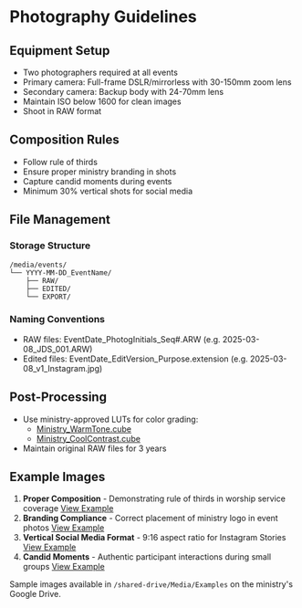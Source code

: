 # Photography Guidelines

## Equipment Setup
- Two photographers required at all events
- Primary camera: Full-frame DSLR/mirrorless with 30-150mm zoom lens
- Secondary camera: Backup body with 24-70mm lens
- Maintain ISO below 1600 for clean images
- Shoot in RAW format

## Composition Rules
- Follow rule of thirds
- Ensure proper ministry branding in shots
- Capture candid moments during events
- Minimum 30% vertical shots for social media

## File Management
### Storage Structure
```
/media/events/
└── YYYY-MM-DD_EventName/
    ├── RAW/
    ├── EDITED/
    └── EXPORT/
```

### Naming Conventions
- RAW files: EventDate_PhotogInitials_Seq#.ARW (e.g. 2025-03-08_JDS_001.ARW)
- Edited files: EventDate_EditVersion_Purpose.extension (e.g. 2025-03-08_v1_Instagram.jpg)

## Post-Processing
- Use ministry-approved LUTs for color grading:
  - [Ministry_WarmTone.cube](https://drive.google.com/ministry-luts/Ministry_WarmTone.cube)
  - [Ministry_CoolContrast.cube](https://drive.google.com/ministry-luts/Ministry_CoolContrast.cube)
- Maintain original RAW files for 3 years

## Example Images
1. **Proper Composition** - Demonstrating rule of thirds in worship service coverage
   [View Example](https://drive.google.com/ministry-images/comp-rule-thirds.jpg)
2. **Branding Compliance** - Correct placement of ministry logo in event photos
   [View Example](https://drive.google.com/ministry-images/branding-example.jpg)
3. **Vertical Social Media Format** - 9:16 aspect ratio for Instagram Stories
   [View Example](https://drive.google.com/ministry-images/vertical-shot-sample.jpg)
4. **Candid Moments** - Authentic participant interactions during small groups
   [View Example](https://drive.google.com/ministry-images/candid-group.jpg)

Sample images available in `/shared-drive/Media/Examples` on the ministry's Google Drive.